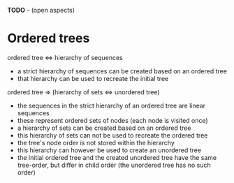 
**TODO** - (open aspects)

<!-- ======================================================================= -->
# Ordered trees

ordered tree <=> hierarchy of sequences

* a strict hierarchy of sequences can be created based on an ordered tree
* that hierarchy can be used to recreate the initial tree

ordered tree => (hierarchy of sets <=> unordered tree)

* the sequences in the strict hierarchy of an ordered tree are linear sequences
* these represent ordered sets of nodes (each node is visited once)
* a hierarchy of sets can be created based on an ordered tree
* this hierarchy of sets can not be used to recreate the ordered tree
* the tree's node order is not stored within the hierarchy
* this hierarchy can however be used to create an unordered tree
* the initial ordered tree and the created unordered tree have the same
  tree-order, but differ in child order (the unordered tree has no such order)

